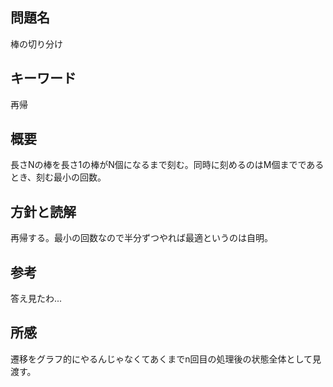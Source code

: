 ## 問題名
棒の切り分け
## キーワード
再帰
## 概要
長さNの棒を長さ1の棒がN個になるまで刻む。同時に刻めるのはM個までであるとき、刻む最小の回数。
## 方針と読解
再帰する。最小の回数なので半分ずつやれば最適というのは自明。
## 参考
答え見たわ...
## 所感
遷移をグラフ的にやるんじゃなくてあくまでn回目の処理後の状態全体として見渡す。
